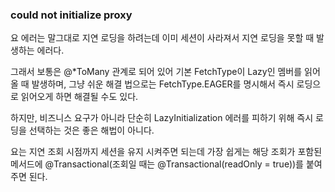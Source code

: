 ### could not initialize proxy

요 에러는 말그대로 지연 로딩을 하려는데 이미 세션이 사라져서 지연 로딩을 못할 때 발생하는 에러다.

그래서 보통은 @*ToMany 관계로 되어 있어 기본 FetchType이 Lazy인 멤버를 읽어올 때 발생하며, 그냥 쉬운 해결 법으로는 FetchType.EAGER를 명시해서 즉시 로딩으로 읽어오게 하면 해결될 수도 있다.

하지만, 비즈니스 요구가 아니라 단순히 LazyInitialization 에러를 피하기 위해 즉시 로딩을 선택하는 것은 좋은 해법이 아니다.

요는 지연 조회 시점까지 세션을 유지 시켜주면 되는데 가장 쉽게는 해당 조회가 포함된 메서드에 @Transactional(조회일 때는 @Transactional(readOnly = true))를 붙여주면 된다.
